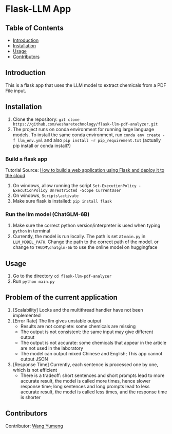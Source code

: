 # Flask-LLM App
## Table of Contents
- [Introduction](#introduction)
- [Installation](#installation)
- [Usage](#usage)
- [Contributors](#contributors)
## Introduction
This is a flask app that uses the LLM model to extract chemicals from a PDF File input.
## Installation
1. Clone the repository: `git clone https://github.com/wesharetechnology/flask-llm-pdf-analyzer.git`
2. The project runs on conda environment for running large language models. To install the same conda environment, run `conda env create -f llm_env.yml` and also `pip install -r pip_requirement.txt` (actually pip install or conda install?)
### Build a flask app
Tutorial Source: [How to build a web application using Flask and deploy it to the cloud](https://www.freecodecamp.org/news/how-to-build-a-web-application-using-flask-and-deploy-it-to-the-cloud-3551c985e492/)
1. On windows, allow running the script `Set-ExecutionPolicy -ExecutionPolicy Unrestricted -Scope CurrentUser`
2. On windows, `Scripts\activate`
3. Make sure flask is installed: `pip install flask`

### Run the llm model (ChatGLM-6B)
1. Make sure the correct python version/interpreter is used when typing `python` in terminal
2. Currently, the model is run locally. The path is set at `main.py` in `LLM_MODEL_PATH`. Change the path to the correct path of the model. or change to `THUDM\chatglm-6b` to use the online model on huggingface
## Usage
1. Go to the directory `cd flask-llm-pdf-analyzer`
2. Run `python main.py`
## Problem of the current application
1. [Scalability] Locks and the multithread handler have not been implemented
2. [Error Rate] The llm gives unstable output
    - Results are not complete: some chemicals are missing
    - The output is not consistent: the same input may give different output
    - The output is not accurate: some chemicals that appear in the article are not used in the laboratory
    - The model can output mixed Chinese and English; This app cannot output JSON
3. [Response Time] Currently, each sentence is processed one by one, which is not efficient
    - There is a tradeoff: short sentences and short prompts lead to more accurate result, the model is called more times, hence slower response time; long sentences and long prompts lead to less accurate result, the model is called less times, and the response time is shorter
## Contributors 
Contributor: [Wang Yumeng](https://github.com/Alexwwwwww)